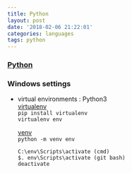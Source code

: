 ```yaml
---
title: Python
layout: post
date: '2018-02-06 21:22:01'
categories: languages
tags: python
---
```


### [Python](https://www.python.org/)

### Windows settings
* virtual environments : Python3 <br>
  [virtualenv](https://virtualenv.pypa.io/en/stable/)<br>
  `pip install virtualenv`<br>
  `virtualenv env`

  [venv](https://docs.python.org/3/library/venv.html)<br>
  `python -m venv env`

  ```
  C:\env\Scripts\activate (cmd)
  $. env\Scripts\activate (git bash)
  deactivate
  ```
